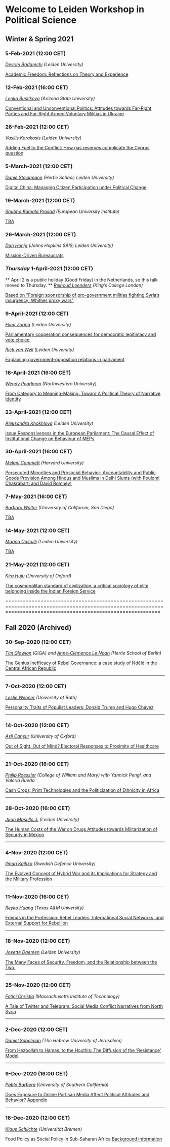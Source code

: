  
# Welcome to Leiden Workshop in Political Science 

## Winter & Spring 2021

### 5-Feb-2021 (12:00 CET)
*[Devrim Badamchi](https://leidenuni.academia.edu/devrimkabasakalbadamchi) (Leiden University)*

[Academic Freedom: Reflections on Theory and Experience](https://www.dropbox.com/s/av2konu85n5lfql/Dimensions%20of%20Free%20Speech%20Chapter%204%20Devrim%20K.%20Badamchi.pdf?dl=0)

### 12-Feb-2021 (16:00 CET)
*[Lenka Bustikova](http://bustikova.faculty.asu.edu) (Arizona State University)*

[Conventional and Unconventional Politics: Attitudes towards Far-Right Parties and Far-Right Armed Voluntary Militias in Ukraine]()

### 26-Feb-2021 (12:00 CET)
*[Vasilis Karakasis](https://www.universiteitleiden.nl/en/staffmembers/vasileios-karakasis#tab-1) (Leiden University)*

[Adding Fuel to the Conflict: How gas reserves complicate the Cyprus question]()

### 5-March-2021 (12:00 CET)
*[Danie Stockmann](http://daniestockmann.net/) (Hertie School; Leiden University)*

[Digital China: Managing Citizen Participation under Political Change]()

### 19-March-2021 (12:00 CET)
*[Shubha Kamala Prasad](http://shubhakamalaprasad.com) (European University Institute)*

[TBA]()

### 26-March-2021 (12:00 CET)
*[Dan Honig](https://danhonig.info/) (Johns Hopkins SAIS; Leiden University)*

[Mission-Driven Bureaucrats]()

### *Thursday* 1-April-2021 (12:00 CET)
** April 2 is a public holiday (Good Friday) in the Netherlands, so this talk moved to Thursday. **
*[Reinoud Leenders](https://www.kcl.ac.uk/people/dr-reinoud-leenders-1) (King’s College London)*

[Based on "Foreign sponsorship of pro-government militias fighting Syria’s insurgency: Whither proxy wars"]()

### 9-April-2021 (12:00 CET)
*[Elina Zorina](https://www.universiteitleiden.nl/en/staffmembers/elina-zorina#tab-1) (Leiden University)*

[Parliamentary cooperation consequences for democratic legitimacy and vote choice]()

*[Rick van Well](https://www.universiteitleiden.nl/en/staffmembers/rick-van-well#tab-1) (Leiden University)*

[Explaining government-opposition relations in parliament]()

### 16-April-2021 (16:00 CET)
*[Wendy Pearlman](https://polisci.northwestern.edu/people/core-faculty/wendy-pearlman.html) (Northwestern University)*

[From Category to Meaning-Making: Toward A Political Theory of Narrative Identity]()

### 23-April-2021 (12:00 CET)
*[Aleksandra Khokhlova](https://www.universiteitleiden.nl/en/staffmembers/aleksandra-khokhlova#tab-1) (Leiden University)*

[Issue Responsiveness in the European Parliament: The Causal Effect of Institutional Change on Behaviour of MEPs]()

### 30-April-2021 (16:00 CET)
*[Melani Cammett](http://www.melanicammett.org/) (Harvard University)*

[Persecuted Minorities and Prosocial Behavior: Accountability and Public Goods Provision Among Hindus and Muslims in Delhi Slums (with Poulomi Chakrabarti and David Romney)]()

### 7-May-2021 (16:00 CET)
*[Barbara Walter](https://barbarafwaltercom.wordpress.com/) (University of California, San Diego)*

[TBA]()

### 14-May-2021 (12:00 CET)
*[Marina Calculli](https://www.universiteitleiden.nl/en/staffmembers/marina-calculli#tab-1) (Leiden University)*

[TBA]()

### 21-May-2021 (12:00 CET)
*[Kira Huju](https://www.linkedin.com/in/kira-huju-73795955/?originalSubdomain=uk) (University of Oxford)*

[The cosmopolitan standard of civilization: a critical sociology of elite belonging inside the Indian Foreign Service]()


=================================================================================================================================================================
## Fall 2020 (Archived)

### 30-Sep-2020 (12:00 CET)

*[Tim Glawion](https://www.giga-hamburg.de/en/team/glawion) (GiGA) and [Anne-Clémence Le Noan](https://www.hertie-school.org/en/research/faculty-and-researchers/profile/person/le-noan) (Hertie School of Berlin)*

[The Genius Inefficacy of Rebel Governance: a case study of Ndélé in the Central African Republic](https://www.dropbox.com/s/vb57q8e5mvyuu04/200927%20GlawionLeNoanAcko_RebelGovernanceNdele_draft.pdf?dl=0)

------

### 7-Oct-2020	 (12:00 CET)

*[Leslie Wehner](https://researchportal.bath.ac.uk/en/persons/leslie-wehner) (University of Bath)*

[Personality Traits of Populist Leaders: Donald Trump and Hugo Chavez](https://www.dropbox.com/s/wzukpg3l249fcse/Paper-LTA_TRUMPCHAVEZ_WehnerThiers.pdf?dl=0)

------

### 14-Oct-2020 (12:00 CET)

*[Asli Cansur](https://www.aslicansunar.com/) (University of Oxford)*

[Out of Sight, Out of Mind? Electoral Responses to Proximity of Healthcare](https://www.dropbox.com/s/xax4pa5ot1k11s0/acc_WP.pdf?dl=0)

------

### 21-Oct-2020 (16:00 CET)

*[Philip Roessler](https://philiproessler.net) (College of William and Mary) with Yannick Pengl, and Valeria Rueda*

[Cash Crops, Print Technologies and the Politicization of Ethnicity in Africa](https://www.dropbox.com/s/2sghfowu0abgozk/PRR2020_Ethnicity_WP.pdf?dl=0)

------

### 28-Oct-2020 (16:00 CET)

*[Juan Masullo J.](https://www.juanmasullo.com) (Leiden University)*

[The Human Costs of the War on Drugs Attitudes towards Militarization of Security in Mexico](https://www.dropbox.com/s/ihnch2k9wsijikz/Masullo%26Morisi_HumanCosts_LeidenUniv.pdf?dl=0)

------

### 4-Nov-2020 (12:00 CET)

*[Ilmari Kaihko](https://www.fhs.se/sc/profile-page.html?identity=400.1870c27f163cb98ebe4178f5) (Swedish Defence University)*

[The Evolved Concept of Hybrid War and its Implications for Strategy and the Military Profession](https://www.dropbox.com/s/q9mr69etduvqn8l/K%C3%A4ihk%C3%B6%20-%20The%20Evolved%20Concept%20of%20Hybrid%20War%20and%20its%20Implications%20for%20Strategy%20and%20the%20Military%20Profession.pdf?dl=0)

------
### 11-Nov-2020 (16:00 CET)

*[Reyko Huang](http://www.reykohuang.com/) (Texas A&M University)*

[Friends in the Profession: Rebel Leaders, International Social Networks, and External Support for Rebellion](https://www.dropbox.com/s/uhr3h2eas3dh2es/Huang%20-%20ROLE%20int%27l%20experiences%20Leiden%20paper.pdf?dl=0)

------
### 18-Nov-2020 (12:00 CET)

*[Josette Daemen](https://www.universiteitleiden.nl/en/staffmembers/josette-daemen#tab-2) (Leiden University)*

[The Many Faces of Security, Freedom, and the Relationship between the Two.](https://www.dropbox.com/s/64x92jeyytyqptm/Leiden%20Political%20Science%20Seminar%20presentation%20Josette%20Daemen.pptx?dl=0)

------

### 25-Nov-2020 (12:00 CET)

*[Fotini Christia](http://fotini.mit.edu/) (Massachusetts Institute of Technology)*

[A Tale of Twitter and Telegram: Social Media Conflict Narratives from North Syria](https://www.dropbox.com/s/qz04jatg0lgxhod/Syria_Narratives_First_Draft.pdf?dl=0)

------

### 2-Dec-2020 (12:00 CET)

*[Daniel Sobelman](https://www.linkedin.com/in/daniel-sobelman-24283411/?originalSubdomain=il) (The Hebrew University of Jerusalem)*

[From Hezbollah to Hamas, to the Houthis: The Diffusion of the ‘Resistance’ Model](https://www.dropbox.com/s/5zxm2lbrt7s0peg/Sobelman_Israel_Hamas_Nov_2020.pdf?dl=0)

------

### 9-Dec-2020 (16:00 CET)

*[Pablo Barbera](http://pablobarbera.com/) (University of Southern California)*

[Does Exposure to Online Partisan Media Affect Political Attitudes and Behavior?](https://www.dropbox.com/s/5o1k3kep8hx6pv5/GBMY_main.pdf?dl=0) [Appendix](https://www.dropbox.com/s/6gzwhk8w9az2rrt/GBMY_SM.pdf?dl=0)

------

### 16-Dec-2020 (12:00 CET)

*[Klaus Schlichte](https://www.iniis.uni-bremen.de/personen/klaus-schlichte) (Universität Bremen)*

Food Policy as Social Policy in Sub-Saharan Africa [Background information](https://www.dropbox.com/s/h9nbu78b7rtazn7/OuedraogoSchlichte2020FoodPolicySenegalUganda.pdf?dl=0)

